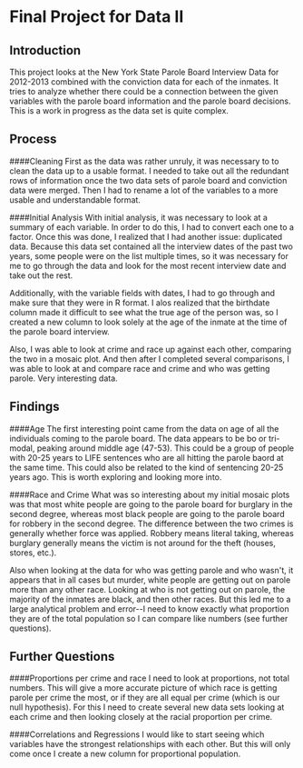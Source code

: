 Final Project for Data II
==========

Introduction
-------
This project looks at the New York State Parole Board Interview Data for 2012-2013 combined with the conviction data for each of the inmates. It tries to analyze whether there could be a connection between the given variables with the parole board information and the parole board decisions. This is a work in progress as the data set is quite complex. 


Process
------

####Cleaning
First as the data was rather unruly, it was necessary to to clean the data up to a usable format. I needed to take out all the redundant rows of information once the two data sets of parole board and conviction data were merged. Then I had to rename a lot of the variables to a more usable and understandable format. 

####Initial Analysis
With initial analysis, it was necessary to look at a summary of each variable. In order to do this, I had to convert each one to a factor. Once this was done, I realized that I had another issue: duplicated data. Because this data set contained all the interview dates of the past two years, some people were on the list multiple times, so it was necessary for me to go through the data and look for the most recent interview date and take out the rest.

Additionally, with the variable fields with dates, I had to go through and make sure that they were in R format. I alos realized that the birthdate column made it difficult to see what the true age of the person was, so I created a new column to look solely at the age of the inmate at the  time of the parole board interview. 

Also, I was able to look at crime and race up against each other, comparing the two in a mosaic plot. And then after I completed several comparisons, I was able to look at and compare race and crime and who was getting parole. Very interesting data.

Findings
------
####Age
The first interesting point came from the data on age of all the individuals coming to the parole board. The data appears to be bo or tri-modal, peaking around middle age (47-53). This could be a group of people with 20-25 years to LIFE sentences who are all hitting the parole baord at the same time. This could also be related to the kind of sentencing 20-25 years ago. This is worth exploring and looking more into.

####Race and Crime
What was so interesting about my initial mosaic plots was that most white people are going to the parole board for burglary in the second degree, whereas most black people are going to the parole board for robbery in the second degree. The difference between the two crimes is generally whether force was applied. Robbery means literal taking, whereas burglary generally means the victim is not around for the theft (houses, stores, etc.). 

Also when looking at the data for who was getting parole and who wasn't, it appears that in all cases but murder, white people are getting out on parole more than any other race. Looking at who is not getting out on parole, the majority of the inmates are black, and then other races. But this led me to a large analytical problem and error--I need to know exactly what proportion they are of the total population so I can compare like numbers (see further questions). 

Further Questions
------
####Proportions per crime and race
I need to look at proportions, not total numbers. This will give a more accurate picture of which race is getting parole per crime the most, or if they are all equal per crime (which is our null hypothesis). For this I need to create several new data sets looking at each crime and then looking closely at the racial proportion per crime. 

####Correlations and Regressions
I would like to start seeing which variables have the strongest relationships with each other. But this will only come once I create a new column for proportional population. 
